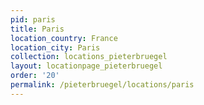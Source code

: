 ```yaml
---
pid: paris
title: Paris
location_country: France
location_city: Paris
collection: locations_pieterbruegel
layout: locationpage_pieterbruegel
order: '20'
permalink: /pieterbruegel/locations/paris
---
```

